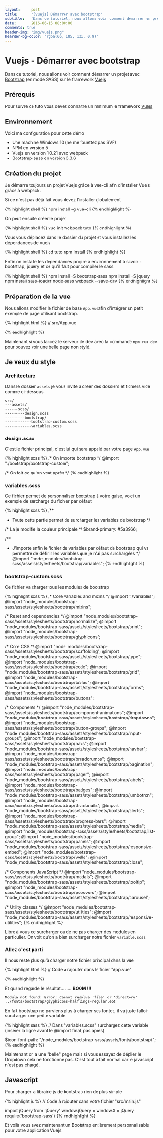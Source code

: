 ```yaml
---
layout:     post
title:      "[vuejs] Démarrer avec bootstrap"
subtitle:   "Dans ce tutoriel, nous allons voir comment démarrer un projet avec Bootstrap (en mode SASS) sur le framework Vuejs"
date:       2016-06-15 08:00:00
comments: true
header-img: "img/vuejs.png"
hearder-bg-color: "rgba(66, 185, 131, 0.9)"
---
```


# Vuejs - Démarrer avec bootstrap

Dans ce tutoriel, nous allons voir comment démarrer un projet avec [Bootstrap](http://getbootstrap.com/) (en mode SASS) sur le framework [Vuejs](https://vuejs.org/)

## Prérequis
Pour suivre ce tuto vous devez connaitre un minimum le framework [Vuejs](https://vuejs.org/)

## Environnement
Voici ma configuration pour cette démo

- Une machine Windows 10 (ne me fouettez pas SVP)
- NPM en version 5
- Vuejs en version 1.0.21 avec webpack
- Bootstrap-sass en version 3.3.6

## Création du projet
Je démarre toujours un projet Vuejs grâce à vue-cli afin d'installer Vuejs grâce à webpack.

Si ce n'est pas déjà fait vous devez l'installer globalement

{% highlight shell %}
npm install -g vue-cli
{% endhighlight %}

On peut ensuite créer le projet

{% highlight shell %}
vue init webpack tuto
{% endhighlight %}

Vous vous déplacez dans le dossier du projet et vous installez les dépendances de vuejs

{% highlight shell %}
cd tuto
npm install
{% endhighlight %}

Enfin on installe les dépendances propre à environnement à savoir : bootstrap, jquery et ce qu'il faut pour compiler le sass

{% highlight shell %}
npm install -S bootstrap-sass
npm install -S jquery
npm install sass-loader node-sass webpack --save-dev
{% endhighlight %}

## Préparation de la vue

Nous allons modifier le fichier de base `App.vue`afin d'intégrer un petit exemple de page utilisant bootstrap.

{% highlight html %}
// src/App.vue

<template>
  <div id="app">
    <div class="container">

      <!-- Static navbar -->
      <nav class="navbar navbar-default">
        <div class="container-fluid">
          <div class="navbar-header">
            <button type="button" class="navbar-toggle collapsed" data-toggle="collapse" data-target="#navbar" aria-expanded="false" aria-controls="navbar">
              <span class="sr-only">Toggle navigation</span>
              <span class="icon-bar"></span>
              <span class="icon-bar"></span>
              <span class="icon-bar"></span>
            </button>
            <a class="navbar-brand" href="#">Project name</a>
          </div>
          <div id="navbar" class="navbar-collapse collapse">
            <ul class="nav navbar-nav">
              <li class="active"><a href="#">Home</a></li>
              <li><a href="#">About</a></li>
              <li><a href="#">Contact</a></li>
              <li class="dropdown">
                <a href="#" class="dropdown-toggle" data-toggle="dropdown" role="button" aria-haspopup="true" aria-expanded="false">Dropdown <span class="caret"></span></a>
                <ul class="dropdown-menu">
                  <li><a href="#">Action</a></li>
                  <li><a href="#">Another action</a></li>
                  <li><a href="#">Something else here</a></li>
                  <li role="separator" class="divider"></li>
                  <li class="dropdown-header">Nav header</li>
                  <li><a href="#">Separated link</a></li>
                  <li><a href="#">One more separated link</a></li>
                </ul>
              </li>
            </ul>
            <ul class="nav navbar-nav navbar-right">
              <li class="active"><a href="./">Default <span class="sr-only">(current)</span></a></li>
              <li><a href="../navbar-static-top/">Static top</a></li>
              <li><a href="../navbar-fixed-top/">Fixed top</a></li>
            </ul>
          </div><!--/.nav-collapse -->
        </div><!--/.container-fluid -->
      </nav>

      <!-- Main component for a primary marketing message or call to action -->
      <div class="jumbotron">
        <h1>Navbar example</h1>
        <p>This example is a quick exercise to illustrate how the default, static navbar and fixed to top navbar work. It includes the responsive CSS and HTML, so it also adapts to your viewport and device.</p>
        <p>
          <a class="btn btn-lg btn-primary" href="../../components/#navbar" role="button">View navbar docs »</a>
        </p>
      </div>
    </div>
  </div>
</template>

<script>
import Hello from './components/Hello'

export default {
  components: {
    Hello
  }
}
</script>
{% endhighlight %}

Maintenant si vous lancez le serveur de dev avec la commande `npm run dev` pour pouvez voir une belle page non stylé.

## Je veux du style

### Architecture

Dans le dossier `assets` je vous invite à créer des dossiers et fichiers vide comme ci-dessous

```
src/
---assets/
------scss/
---------design.scss
---------bootstrap/
------------bootstrap-custom.scss
------------variables.scss
```

### design.scss

C'est le fichier principal, c'est lui qui sera appelé par votre page `App.vue`

{% highlight scss %}
/* On importe bootstrap */
@import "./bootstrap/bootstrap-custom";

/* On fait ce qu'on veut après */
{% endhighlight %}

### variables.scss

Ce fichier permet de personnaliser bootstrap à votre guise, voici un exemple de surcharge du fichier par défaut

{% highlight scss %}
/**
 * Toute cette partie permet de surcharger les variables de bootstrap
 */

/* La je modifie la couleur principale */
$brand-primary: #5a3966;


/**
 * J'importe enfin le fichier de variables par défaut de bootstrap qui va permettre de définir les variables que je n'ai pas surchargées
 */
@import "node_modules/bootstrap-sass/assets/stylesheets/bootstrap/variables";
{% endhighlight %}

### bootstrap-custom.scss

Ce fichier va charger tous les modules de bootstrap

{% highlight scss %}
/* Core variables and mixins */
@import "./variables";
@import "node_modules/bootstrap-sass/assets/stylesheets/bootstrap/mixins";

/* Reset and dependencies */
@import "node_modules/bootstrap-sass/assets/stylesheets/bootstrap/normalize";
@import "node_modules/bootstrap-sass/assets/stylesheets/bootstrap/print";
@import "node_modules/bootstrap-sass/assets/stylesheets/bootstrap/glyphicons";

/* Core CSS */
@import "node_modules/bootstrap-sass/assets/stylesheets/bootstrap/scaffolding";
@import "node_modules/bootstrap-sass/assets/stylesheets/bootstrap/type";
@import "node_modules/bootstrap-sass/assets/stylesheets/bootstrap/code";
@import "node_modules/bootstrap-sass/assets/stylesheets/bootstrap/grid";
@import "node_modules/bootstrap-sass/assets/stylesheets/bootstrap/tables";
@import "node_modules/bootstrap-sass/assets/stylesheets/bootstrap/forms";
@import "node_modules/bootstrap-sass/assets/stylesheets/bootstrap/buttons";

/* Components */
@import "node_modules/bootstrap-sass/assets/stylesheets/bootstrap/component-animations";
@import "node_modules/bootstrap-sass/assets/stylesheets/bootstrap/dropdowns";
@import "node_modules/bootstrap-sass/assets/stylesheets/bootstrap/button-groups";
@import "node_modules/bootstrap-sass/assets/stylesheets/bootstrap/input-groups";
@import "node_modules/bootstrap-sass/assets/stylesheets/bootstrap/navs";
@import "node_modules/bootstrap-sass/assets/stylesheets/bootstrap/navbar";
@import "node_modules/bootstrap-sass/assets/stylesheets/bootstrap/breadcrumbs";
@import "node_modules/bootstrap-sass/assets/stylesheets/bootstrap/pagination";
@import "node_modules/bootstrap-sass/assets/stylesheets/bootstrap/pager";
@import "node_modules/bootstrap-sass/assets/stylesheets/bootstrap/labels";
@import "node_modules/bootstrap-sass/assets/stylesheets/bootstrap/badges";
@import "node_modules/bootstrap-sass/assets/stylesheets/bootstrap/jumbotron";
@import "node_modules/bootstrap-sass/assets/stylesheets/bootstrap/thumbnails";
@import "node_modules/bootstrap-sass/assets/stylesheets/bootstrap/alerts";
@import "node_modules/bootstrap-sass/assets/stylesheets/bootstrap/progress-bars";
@import "node_modules/bootstrap-sass/assets/stylesheets/bootstrap/media";
@import "node_modules/bootstrap-sass/assets/stylesheets/bootstrap/list-group";
@import "node_modules/bootstrap-sass/assets/stylesheets/bootstrap/panels";
@import "node_modules/bootstrap-sass/assets/stylesheets/bootstrap/responsive-embed";
@import "node_modules/bootstrap-sass/assets/stylesheets/bootstrap/wells";
@import "node_modules/bootstrap-sass/assets/stylesheets/bootstrap/close";

/* Components JavaScript */
@import "node_modules/bootstrap-sass/assets/stylesheets/bootstrap/modals";
@import "node_modules/bootstrap-sass/assets/stylesheets/bootstrap/tooltip";
@import "node_modules/bootstrap-sass/assets/stylesheets/bootstrap/popovers";
@import "node_modules/bootstrap-sass/assets/stylesheets/bootstrap/carousel";

/* Utility classes */
@import "node_modules/bootstrap-sass/assets/stylesheets/bootstrap/utilities";
@import "node_modules/bootstrap-sass/assets/stylesheets/bootstrap/responsive-utilities";
{% endhighlight %}

Libre à vous de surcharger ou de ne pas charger des modules en particulier. On voit qu'on a bien surcharger notre fichier `variable.scss`

### Allez c'est parti

Il nous reste plus qu'à charger notre fichier principal dans la vue

{% highlight html %}
// Code à rajouter dans le ficier "App.vue"

<style lang="scss">
  @import 'src/assets/scss/design.scss';
</style>
{% endhighlight %}

Et quand regarde le résultat......... **BOOM !!!**

    Module not found: Error: Cannot resolve 'file' or 'directory' ../fonts/bootstrap/glyphicons-halflings-regular.eot

En fait bootstrap ne parviens plus à charger ses fontes, il va juste falloir surcharger une petite variable

{% highlight sass %}
// Dans "variables.scss" surchargez cette variable (insérer la ligne avant le @import final, pas après)

$icon-font-path: "/node_modules/bootstrap-sass/assets/fonts/bootstrap/";
{% endhighlight %}

Maintenant on a une "belle" page mais si vous essayez de déplier le Dropdown cela ne fonctionne pas. C'est tout à fait normal car le javascript n'est pas chargé.

## Javascript

Pour charger la librairie js de bootstrap rien de plus simple

{% highlight js %}
// Code à rajouter dans votre fichier "src/main.js"

import jQuery from 'jQuery'
window.jQuery = window.$ = jQuery
require('bootstrap-sass')
{% endhighlight %}

Et voilà vous avez maintenant un Bootstrap entièrement personnalisable pour votre application Vuejs